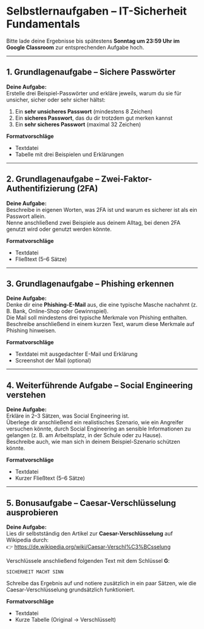 # Selbstlernaufgaben – IT-Sicherheit Fundamentals

Bitte lade deine Ergebnisse bis spätestens **Sonntag um 23:59 Uhr im Google Classroom** zur entsprechenden Aufgabe hoch.

---

## 1. Grundlagenaufgabe – Sichere Passwörter  

**Deine Aufgabe:**  
Erstelle drei Beispiel-Passwörter und erkläre jeweils, warum du sie für unsicher, sicher oder sehr sicher hältst:  

1. Ein **sehr unsicheres Passwort** (mindestens 8 Zeichen)  
2. Ein **sicheres Passwort**, das du dir trotzdem gut merken kannst  
3. Ein **sehr sicheres Passwort** (maximal 32 Zeichen)  

**Formatvorschläge**  
- Textdatei  
- Tabelle mit drei Beispielen und Erklärungen  

---

## 2. Grundlagenaufgabe – Zwei-Faktor-Authentifizierung (2FA)  

**Deine Aufgabe:**  
Beschreibe in eigenen Worten, was 2FA ist und warum es sicherer ist als ein Passwort allein.  
Nenne anschließend zwei Beispiele aus deinem Alltag, bei denen 2FA genutzt wird oder genutzt werden könnte.  

**Formatvorschläge**  
- Textdatei  
- Fließtext (5–6 Sätze)  

---

## 3. Grundlagenaufgabe – Phishing erkennen  

**Deine Aufgabe:**  
Denke dir eine **Phishing-E-Mail** aus, die eine typische Masche nachahmt (z. B. Bank, Online-Shop oder Gewinnspiel).  
Die Mail soll mindestens drei typische Merkmale von Phishing enthalten.  
Beschreibe anschließend in einem kurzen Text, warum diese Merkmale auf Phishing hinweisen.  

**Formatvorschläge**  
- Textdatei mit ausgedachter E-Mail und Erklärung  
- Screenshot der Mail (optional)  

---

## 4. Weiterführende Aufgabe – Social Engineering verstehen  

**Deine Aufgabe:**  
Erkläre in 2–3 Sätzen, was Social Engineering ist.  
Überlege dir anschließend ein realistisches Szenario, wie ein Angreifer versuchen könnte, durch Social Engineering an sensible Informationen zu gelangen (z. B. am Arbeitsplatz, in der Schule oder zu Hause).  
Beschreibe auch, wie man sich in deinem Beispiel-Szenario schützen könnte.  

**Formatvorschläge**  
- Textdatei  
- Kurzer Fließtext (5–6 Sätze)  

---

## 5. Bonusaufgabe – Caesar-Verschlüsselung ausprobieren  

**Deine Aufgabe:**  
Lies dir selbstständig den Artikel zur **Caesar-Verschlüsselung** auf Wikipedia durch:  
👉 https://de.wikipedia.org/wiki/Caesar-Verschl%C3%BCsselung  

Verschlüssele anschließend folgenden Text mit dem Schlüssel **G**:  

`SICHERHEIT MACHT SINN`  

Schreibe das Ergebnis auf und notiere zusätzlich in ein paar Sätzen, wie die Caesar-Verschlüsselung grundsätzlich funktioniert.  

**Formatvorschläge**  
- Textdatei  
- Kurze Tabelle (Original → Verschlüsselt)  

